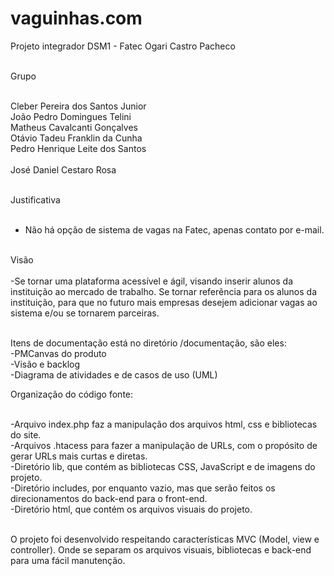 # vaguinhas.com <br>
Projeto integrador DSM1 - Fatec Ogari Castro Pacheco <br><br>

Grupo <br><br>

Cleber Pereira dos Santos Junior <br>
João Pedro Domingues Telini <br>
Matheus Cavalcanti Gonçalves <br>
Otávio Tadeu Franklin da Cunha <br>
Pedro Henrique Leite dos Santos <br><br>
José Daniel Cestaro Rosa <br><br>

Justificativa <br><br>

- Não há opção de sistema de vagas na Fatec, apenas contato por e-mail.<br><br>

Visão <br><br>
  -Se tornar uma plataforma acessível e ágil, visando inserir alunos da instituição ao mercado de trabalho. Se tornar referência para os alunos da instituição, para que no futuro mais empresas desejem adicionar vagas ao sistema e/ou se tornarem parceiras. <br><br>

Itens de documentação está no diretório /documentação, são eles: <br>
  -PMCanvas do produto<br>
  -Visão e backlog<br>
  -Diagrama de atividades e de casos de uso (UML)<br>
  
Organização do código fonte:<br><br>

  -Arquivo index.php faz a manipulação dos arquivos html, css e bibliotecas do site.<br>
  -Arquivos .htacess para fazer a manipulação de URLs, com o propósito de gerar URLs mais curtas e diretas.<br>
  -Diretório lib, que contém as bibliotecas CSS, JavaScript e de imagens do projeto.<br>
  -Diretório includes, por enquanto vazio, mas que serão feitos os direcionamentos do back-end para o front-end.<br>
  -Diretório html, que contém os arquivos visuais do projeto.<br><br>

O projeto foi desenvolvido respeitando características MVC (Model, view e controller). Onde se separam os arquivos visuais, bibliotecas e back-end para uma fácil manutenção.
